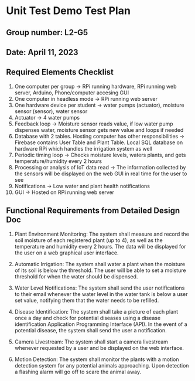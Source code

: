 # Unit Test Demo Test Plan
## Group number: L2-G5
## Date: April 11, 2023

## Required Elements Checklist

1. One computer per group -> RPi running hardware, RPi running web server, Arduino, Phone/computer accesing GUI
2. One computer in headless mode -> RPi running web server
3. One hardware device per student -> water pumps (actuator), moisture sensor (sensor), water sensor
4. Actuator -> 4 water pumps
5. Feedback loop -> Moisture sensor reads value, if low water pump dispenses water, moisture sensor gets new value and loops if needed
6. Database with 2 tables. Hosting computer has other responsibilities -> Firebase contains User Table and Plant Table. Local SQL database on hardware RPi which handles the irrigation system as well
7. Periodic timing loop -> Checks moisture levels, waters plants, and gets temperature/humidity every 2 hours
8. Processing or analysis of IoT data read -> The information collected by the sensors will be displayed on the web GUI in real time for the user to see
9. Notifications -> Low water and plant health notifications
10. GUI -> Hosted on RPi running web server

## Functional Requirements from Detailed Design Doc

1. Plant Environment Monitoring: The system shall measure and record the soil moisture of each registered plant (up to 4), as well as the temperature and humidity every 2 hours. The data will be displayed for the user on a web graphical user interface. 

2. Automatic Irrigation: The system shall water a plant when the moisture of its soil is below the threshold. The user will be able to set a moisture threshold for when the water should be dispensed.

3. Water Level Notifications: The system shall send the user notifications to their email whenever the water level in the water tank is below a user set value, notifying them that the water needs to be refilled.  

4. Disease Identification: The system shall take a picture of each plant once a day and check for potential diseases using a disease identification Application Programming Interface (API). In the event of a potential disease, the system shall send the user a notification. 

5. Camera Livestream: The system shall start a camera livestream whenever requested by a user and be displayed on the web interface. 

6. Motion Detection: The system shall monitor the plants with a motion detection system for any potential animals approaching. Upon detection a flashing alarm will go off to scare the animal away. 
